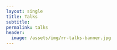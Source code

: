 ```yaml
---
layout: single
title: Talks
subtitle:
permalink: talks 
header:
  image: /assets/img/rr-talks-banner.jpg
---
```





